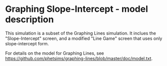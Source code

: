 # Graphing Slope-Intercept - model description

This simulation is a subset of the Graphing Lines simulation. It inclues the "Slope-Intercept" screen, 
and a modified "Line Game" screen that uses only slope-intercept form.

For details on the model for Graphing Lines, see https://github.com/phetsims/graphing-lines/blob/master/doc/model.txt.
